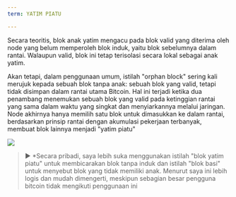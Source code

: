 ```yaml
---
term: YATIM PIATU

---
```

Secara teoritis, blok anak yatim mengacu pada blok valid yang diterima oleh node yang belum memperoleh blok induk, yaitu blok sebelumnya dalam rantai. Walaupun valid, blok ini tetap terisolasi secara lokal sebagai anak yatim.

Akan tetapi, dalam penggunaan umum, istilah "orphan block" sering kali merujuk kepada sebuah blok tanpa anak: sebuah blok yang valid, tetapi tidak disimpan dalam rantai utama Bitcoin. Hal ini terjadi ketika dua penambang menemukan sebuah blok yang valid pada ketinggian rantai yang sama dalam waktu yang singkat dan menyiarkannya melalui jaringan. Node akhirnya hanya memilih satu blok untuk dimasukkan ke dalam rantai, berdasarkan prinsip rantai dengan akumulasi pekerjaan terbanyak, membuat blok lainnya menjadi "yatim piatu"

![](../../dictionnaire/assets/9.webp)

> ► *Secara pribadi, saya lebih suka menggunakan istilah "blok yatim piatu" untuk membicarakan blok tanpa induk dan istilah "blok basi" untuk menyebut blok yang tidak memiliki anak. Menurut saya ini lebih logis dan mudah dimengerti, meskipun sebagian besar pengguna bitcoin tidak mengikuti penggunaan ini